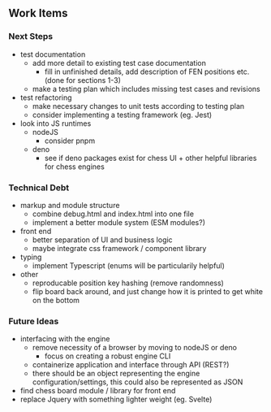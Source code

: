 ## Work Items

### Next Steps
- test documentation
  - add more detail to existing test case documentation
    - fill in unfinished details, add description of FEN positions etc. (done for sections 1-3)
  - make a testing plan which includes missing test cases and revisions
- test refactoring
  - make necessary changes to unit tests according to testing plan
  - consider implementing a testing framework (eg. Jest)
- look into JS runtimes
  - nodeJS
    - consider pnpm
  - deno
    - see if deno packages exist for chess UI + other helpful libraries for chess engines

### Technical Debt
- markup and module structure
  - combine debug.html and index.html into one file
  - implement a better module system (ESM modules?)
- front end
  - better separation of UI and business logic
  - maybe integrate css framework / component library
- typing
  - implement Typescript (enums will be particularily helpful)
- other
  - reproducable position key hashing (remove randomness)
  - flip board back around, and just change how it is printed to get white on the bottom

### Future Ideas
- interfacing with the engine
  - remove necessity of a browser by moving to nodeJS or deno
    - focus on creating a robust engine CLI
  - containerize application and interface through API (REST?)
  - there should be an object representing the engine configuration/settings, this could also be represented as JSON 
- find chess board module / library for front end
- replace Jquery with something lighter weight (eg. Svelte)